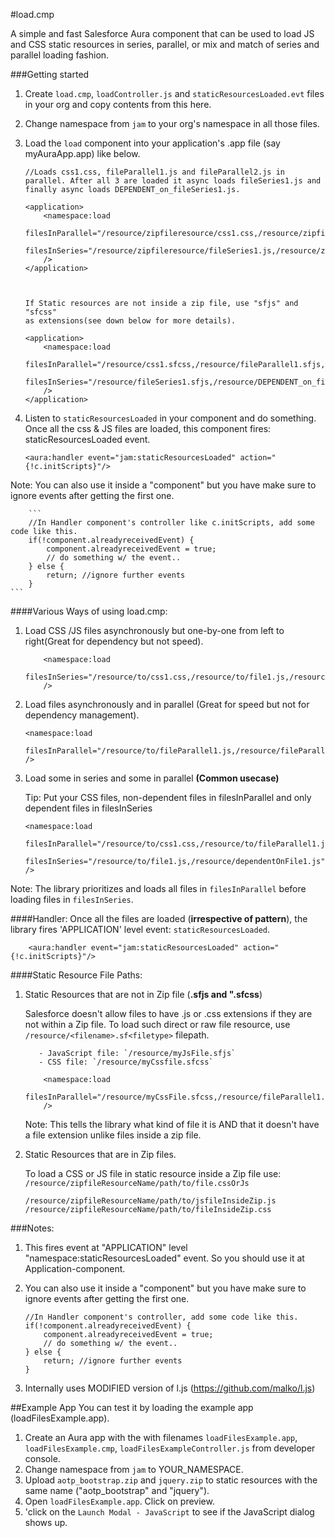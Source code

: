 #load.cmp
 	
A simple and fast Salesforce Aura component that can be used to load  JS and CSS static resources in series, parallel, or mix and match of series and parallel loading fashion.

###Getting started
1. Create `load.cmp`, `loadController.js` and `staticResourcesLoaded.evt` files in your org and copy contents from this here.
2. Change namespace from `jam` to your org's namespace in all those files.
3. Load the `load` component into your application's .app file (say myAuraApp.app) like below. 

	```
	//Loads css1.css, fileParallel1.js and fileParallel2.js in parallel. After all 3 are loaded it async loads fileSeries1.js and finally async loads DEPENDENT_on_fileSeries1.js.
	
	<application>
		<namespace:load 
			filesInParallel="/resource/zipfileresource/css1.css,/resource/zipfileresource/fileParallel1.js,/resource/zipfileresource/fileParallel2.js"		
			filesInSeries="/resource/zipfileresource/fileSeries1.js,/resource/zipfileresource/DEPENDENT_on_fileSeries1.js"
		/>
	</application>
	
	
	
	If Static resources are not inside a zip file, use "sfjs" and "sfcss" 
	as extensions(see down below for more details). 
	
	<application>
		<namespace:load 
			filesInParallel="/resource/css1.sfcss,/resource/fileParallel1.sfjs,/resource/fileParallel2.sfjs"		
			filesInSeries="/resource/fileSeries1.sfjs,/resource/DEPENDENT_on_fileSeries1.sfjs"
		/>
	</application>
	
	```
4. Listen to `staticResourcesLoaded` in your component and do something. Once all the css & JS files are loaded, this component fires: staticResourcesLoaded event.

	```
	<aura:handler event="jam:staticResourcesLoaded" action="{!c.initScripts}"/>
	```
	

Note: You can also use it inside a "component" but you have make sure to 
	ignore events after getting the first one.
	
		```
	 	//In Handler component's controller like c.initScripts, add some code like this.
		if(!component.alreadyreceivedEvent) {
			component.alreadyreceivedEvent = true;
	    	// do something w/ the event..
		} else {
	  		return; //ignore further events	
		}
	```

 
####Various Ways of using load.cmp:

1. Load CSS /JS files asynchronously but one-by-one from left to right(Great for dependency but not speed).

	```
		<namespace:load 
			filesInSeries="/resource/to/css1.css,/resource/to/file1.js,/resource/dependentOnFile1.js"
		/>
	```
2. Load files asynchronously and in parallel (Great for speed but not for dependency management).

	```
	<namespace:load 
		filesInParallel="/resource/to/fileParallel1.js,/resource/fileParallel2.js"
	/>
	``` 	
3. Load some in series and some in parallel **(Common usecase)**
	
	Tip: Put your CSS files, non-dependent files in filesInParallel and only dependent files in filesInSeries


	```
	<namespace:load 
		filesInParallel="/resource/to/css1.css,/resource/to/fileParallel1.js,/resource/fileParallel2.js"		
		filesInSeries="/resource/to/file1.js,/resource/dependentOnFile1.js"
	/>
	``` 
Note: The library prioritizes and loads all files in `filesInParallel` before loading files in `filesInSeries`.

####Handler:
Once all the files are loaded (**irrespective of pattern**), the library fires 'APPLICATION' level event: `staticResourcesLoaded`.

```	 
	<aura:handler event="jam:staticResourcesLoaded" action="{!c.initScripts}"/>
```

####Static Resource File Paths: 
1. Static Resources that are not in Zip file (**.sfjs and ".sfcss**)

	Salesforce doesn't allow files to have .js or .css extensions if they are not within a Zip file. To load such direct or raw file resource, use `/resource/<filename>.sf<filetype>` filepath.
		
	```
	   - JavaScript file: `/resource/myJsFile.sfjs`
       - CSS file: `/resource/myCssfile.sfcss`
       
       	<namespace:load 
			filesInParallel="/resource/myCssFile.sfcss,/resource/fileParallel1.sfjs,/resource/fileParallel2.sfjs"
		/>
	```
	
	Note: This tells the library what kind of file it is AND that it doesn't have a file extension unlike files inside a zip file. 

	
2. Static Resources that are in Zip files.

	To load a CSS or JS file in static resource inside a Zip file use: `/resource/zipfileResourceName/path/to/file.cssOrJs`
	
  	```
  	/resource/zipfileResourceName/path/to/jsfileInsideZip.js
  	/resource/zipfileResourceName/path/to/fileInsideZip.css
	```

###Notes: 

1. This fires event at "APPLICATION" level "namespace:staticResourcesLoaded" event. So you should use it at Application-component.
	
2. You can also use it inside a "component" but you have make sure to 
	ignore events after getting the first one.
	
	```
 	//In Handler component's controller, add some code like this.
	if(!component.alreadyreceivedEvent) {
		component.alreadyreceivedEvent = true;
    	// do something w/ the event..
	} else {
  		return; //ignore further events	
	}
	```
	
3. Internally uses MODIFIED version of l.js (https://github.com/malko/l.js)

##Example App
You can test it by loading the example app (loadFilesExample.app). 

1. Create an Aura app with the with filenames `loadFilesExample.app`, `loadFilesExample.cmp`, `loadFilesExampleController.js` from developer console.
2. Change namespace from `jam` to YOUR_NAMESPACE.
3. Upload `aotp_bootstrap.zip` and `jquery.zip` to static resources with the same name ("aotp_bootstrap" and "jquery"). 
3. Open  `loadFilesExample.app`. Click on preview.
4. 'click on the `Launch Modal - JavaScript` to see if the JavaScript dialog shows up.


	



